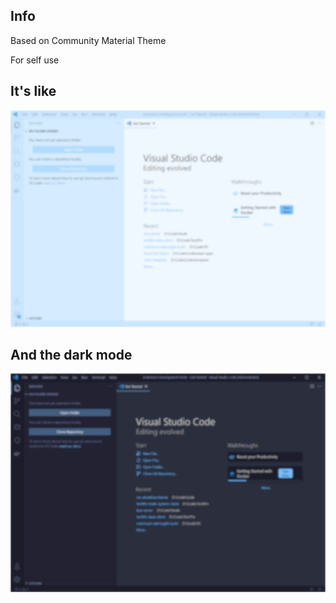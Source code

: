 <!--
 * @Author: YornQiu
 * @Date: 2021-10-14 17:28:14
 * @LastEditors: YornQiu
 * @LastEditTime: 2021-10-15 17:51:05
 * @Description: file content
 * @FilePath: \vsc-aliceblue-theme\README.md
-->

## Info

Based on Community Material Theme

For self use


## It's like
![Aliceblue Theme](aliceblue-theme.png)

## And the dark mode
![Aliceblue Theme Dark](aliceblue-theme-dark.png)
